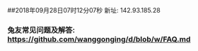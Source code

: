 ##2018年09月28日07时12分07秒 新址: 142.93.185.28
### 兔友常见问题及解答: https://github.com/wanggonging/d/blob/w/FAQ.md
